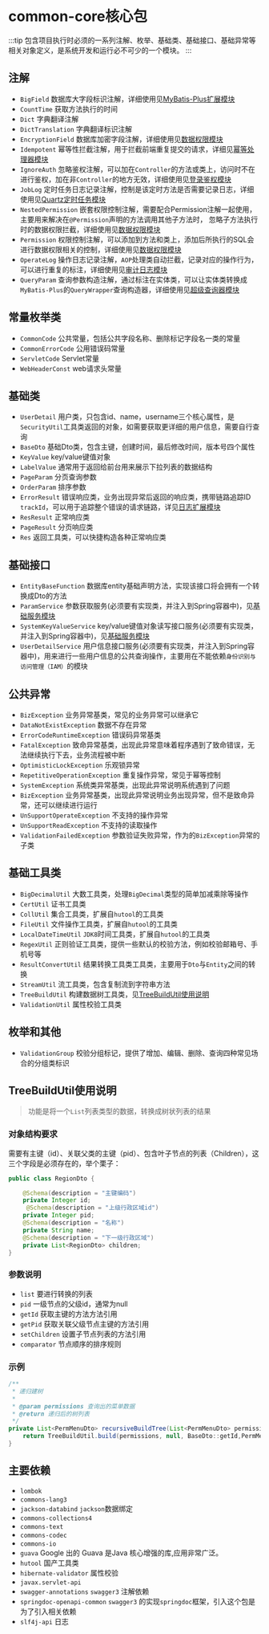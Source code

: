 # common-core核心包
:::tip
包含项目执行时必须的一系列注解、枚举、基础类、基础接口、基础异常等相关对象定义，是系统开发和运行必不可少的一个模块。
:::
## 注解

- `BigField` 数据库大字段标识注解，详细使用见[MyBatis-Plus扩展模块](MyBatis-Plus扩展.md)
- `CountTime` 获取方法执行的时间
- `Dict` 字典翻译注解
- `DictTranslation` 字典翻译标识注解
- `EncryptionField` 数据库加密字段注解，详细使用见[数据权限模块](/doc/server/starter/数据权限.md)
- `Idempotent` 幂等性拦截注解，用于拦截前端重复提交的请求，详细见[幂等处理器模块](幂等处理器.md)
- `IgnoreAuth` 忽略鉴权注解，可以加在`Controller`的方法或类上，访问时不在进行鉴权，加在非`Controller`的地方无效，详细使用见[登录鉴权模块](/doc/server/starter/登录鉴权.md)
- `JobLog` 定时任务日志记录注解，控制是该定时方法是否需要记录日志，详细使用见[Quartz定时任务模块](/doc/server/starter/Quartz定时任务.md)
- `NestedPermission` 嵌套权限控制注解，需要配合Permission注解一起使用，主要用来解决在`@Permission`声明的方法调用其他子方法时，
忽略子方法执行时的数据权限拦截，详细使用见[数据权限模块](/doc/server/starter/数据权限.md)
- `Permission` 权限控制注解，可以添加到方法和类上，添加后所执行的SQL会进行数据权限相关的控制，详细使用见[数据权限模块](/doc/server/starter/数据权限.md)
- `OperateLog` 操作日志记录注解，`AOP`处理类自动拦截，记录对应的操作行为，可以进行重复的标注，详细使用见[审计日志模块](/doc/server/starter/审计日志.md)
- `QueryParam` 查询参数构造注解，通过标注在实体类，可以让实体类转换成`MyBatis-Plus`的`QueryWrapper`查询构造器，详细使用见[超级查询器模块](超级查询器.md)
## 常量枚举类

- `CommonCode` 公共常量，包括公共字段名称、删除标记字段名一类的常量
- `CommonErrorCode` 公用错误码常量
- `ServletCode` Servlet常量
- `WebHeaderConst` web请求头常量
## 基础类

- `UserDetail` 用户类，只包含id、name，username三个核心属性，是`SecurityUtil`工具类返回的对象，如需要获取更详细的用户信息，需要自行查询
- `BaseDto` 基础Dto类，包含主键，创建时间，最后修改时间，版本号四个属性
- `KeyValue` key/value键值对象
- `LabelValue` 通常用于返回给前台用来展示下拉列表的数据结构
- `PageParam` 分页查询参数
- `OrderParam` 排序参数
- `ErrorResult` 错误响应类，业务出现异常后返回的响应类，携带链路追踪ID `trackId`，可以用于追踪整个错误的请求链路，详见[日志扩展模块](日志扩展.md#链路追踪)
- `ResResult` 正常响应类
- `PageResult` 分页响应类
- `Res` 返回工具类，可以快捷构造各种正常响应类
## 基础接口

- `EntityBaseFunction` 数据库entity基础声明方法，实现该接口将会拥有一个转换成Dto的方法
- `ParamService` 参数获取服务(必须要有实现类，并注入到Spring容器中)，见[基础服务模块](/doc/server/service/基础服务.md)
- `SystemKeyValueService` key/value键值对象读写接口服务(必须要有实现类，并注入到Spring容器中)，见[基础服务模块](/doc/server/service/基础服务.md)
- `UserDetailService` 用户信息接口服务(必须要有实现类，并注入到Spring容器中)，用来进行一些用户信息的公共查询操作，主要用在不能依赖`身份识别与访问管理（IAM）`的模块
## 公共异常
- `BizException` 业务异常基类，常见的业务异常可以继承它
- `DataNotExistException` 数据不存在异常
- `ErrorCodeRuntimeException` 错误码异常基类
- `FatalException` 致命异常基类，出现此异常意味着程序遇到了致命错误，无法继续执行下去，业务流程被中断
- `OptimisticLockException` 乐观锁异常
- `RepetitiveOperationException` 重复操作异常，常见于幂等控制
- `SystemException` 系统类异常基类，出现此异常说明系统遇到了问题
- `BizException` 业务异常基类，出现此异常说明业务出现异常，但不是致命异常，还可以继续进行运行
- `UnSupportOperateException` 不支持的操作异常
- `UnSupportReadException` 不支持的读取操作
- `ValidationFailedException` 参数验证失败异常，作为的`BizException`异常的子类
## 基础工具类

- `BigDecimalUtil` 大数工具类，处理`BigDecimal`类型的简单加减乘除等操作
- `CertUtil` 证书工具类
- `CollUtil` 集合工具类，扩展自`hutool`的工具类
- `FileUtil` 文件操作工具类，扩展自`hutool`的工具类
- `LocalDateTimeUtil` `JDK8`时间工具类，扩展自`hutool`的工具类
- `RegexUtil` 正则验证工具类，提供一些默认的校验方法，例如校验邮箱号、手机号等
- `ResultConvertUtil` 结果转换工具类工具类，主要用于`Dto`与`Entity`之间的转换
- `StreamUtil` 流工具类，包含复制流到字符串方法
- `TreeBuildUtil` 构建数据树工具类，见[TreeBuildUtil使用说明](#TreeBuildUtil使用说明)
- `ValidationUtil` 属性校验工具类
## 枚举和其他
- `ValidationGroup` 校验分组标记，提供了增加、编辑、删除、查询四种常见场合的分组类标识

## TreeBuildUtil使用说明
> 功能是将一个`List`列表类型的数据，转换成树状列表的结果
### 对象结构要求
需要有主键（id）、关联父类的主键（pid）、包含叶子节点的列表（Children），这三个字段是必须存在的，举个栗子：
```java
public class RegionDto {

    @Schema(description = "主键编码")
    private Integer id;
     @Schema(description = "上级行政区域id")
    private Integer pid;
    @Schema(description = "名称")
    private String name;
    @Schema(description = "下一级行政区域")
    private List<RegionDto> children;
}
```
### 参数说明
- `list` 要进行转换的列表
- `pid` 一级节点的父级id，通常为null
- `getId` 获取主键的方法方法引用
- `getPid` 获取关联父级节点主键的方法引用
- `setChildren` 设置子节点列表的方法引用
- `comparator` 节点顺序的排序规则
### 示例
```java
/**
 * 递归建树
 *
 * @param permissions 查询出的菜单数据
 * @return 递归后的树列表
 */
private List<PermMenuDto> recursiveBuildTree(List<PermMenuDto> permissions) {
    return TreeBuildUtil.build(permissions, null, BaseDto::getId,PermMenuDto::getParentId,PermMenuDto::setChildren,Comparator.comparingDouble(PermMenuDto::getSortNo));
}
```

## 主要依赖

- `lombok`
- `commons-lang3`
- `jackson-databind` `jackson`数据绑定
- `commons-collections4`
- `commons-text`
- `commons-codec`
- `commons-io`
- `guava` Google 出的 Guava 是Java 核心增强的库,应用非常广泛。
- `hutool` 国产工具类
- `hibernate-validator` 属性校验
- `javax.servlet-api`
- `swagger-annotations` `swagger3` 注解依赖
- `springdoc-openapi-common` `swagger3` 的实现`springdoc`框架，引入这个包是为了引入相关依赖
- `slf4j-api` 日志
